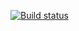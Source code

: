 [![Build status](https://ci.appveyor.com/api/projects/status/3qq9gr330vnmlh34/branch/master?svg=true)](https://ci.appveyor.com/project/yuliyakudinova/homeworkapi/branch/master)